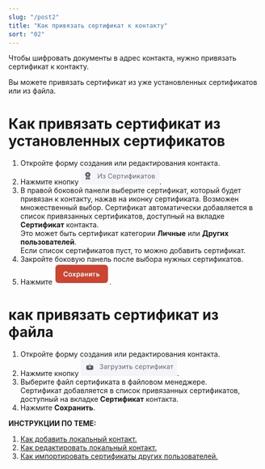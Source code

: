 ```yaml
---
slug: "/post2"
title: "Как привязать сертификат к контакту"
sort: "02"
---
```


Чтобы шифровать документы в адрес контакта, нужно привязать сертификат к контакту.

Вы можете привязать сертификат из уже установленных сертификатов или из файла.
 
# Как привязать сертификат из установленных сертификатов
1. Откройте форму создания или редактирования контакта.
2. Нажмите кнопку ![from-certs-button.jpg](./images/from-certs-button.jpg "Из сертификатов").
3. В правой боковой панели выберите сертификат, который будет привязан к контакту, нажав на иконку сертификата.  Возможен множественный выбор.
    Сертификат автоматически добавляется в список привязанных сертификатов, доступный на вкладке **Сертификат** контакта.  
    Это может быть сертификат категории **Личные** или **Других пользователей**.  
    Если список сертификатов пуст, то можно добавить сертификат.   
4. Закройте боковую панель после выбора нужных сертификатов.
5. Нажмите ![save-button.jpg](./images/save-button.jpg "Сохранить").

# как привязать сертификат из файла

1. Откройте форму создания или редактирования контакта.
2. Нажмите кнопку ![from-file-button.jpg](./images/from-file-button.jpg "Загрузить сертификат").
3. Выберите файл сертификата в файловом менеджере.  
    Сертификат добавляется в список привязанных сертификатов, доступный на вкладке **Сертификат** контакта.
4. Нажмите **Сохранить**.

**ИНСТРУКЦИИ ПО ТЕМЕ:**  
1. [Как добавить локальный контакт.](https://docs.cryptoarm.ru/05-v3.0-Beta/006-contacts/add-contact)  
2. [Как редактировать локальный контакт.](https://docs.cryptoarm.ru/05-v3.0-Beta/006-contacts/edit-contact)  
3. [Как импортировать сертификаты других пользователей.](https://docs.cryptoarm.ru/05-v3.0-Beta/005-certs/import-certs)    